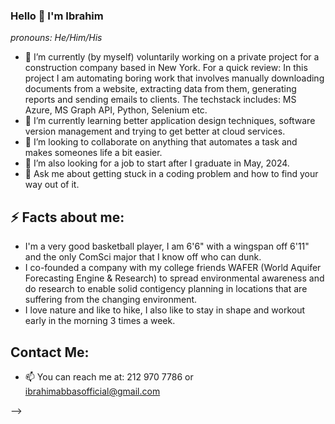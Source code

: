 ### Hello 👋 I'm Ibrahim

_pronouns: He/Him/His_



- 🔭 I’m currently (by myself) voluntarily working on a private project for a construction company based in New York. For a quick review: In this project I am automating boring work that involves manually downloading documents from a website, extracting data from them, generating reports and sending emails to clients. The techstack includes: MS Azure, MS Graph API, Python, Selenium etc.
- 🌱 I’m currently learning better application design techniques, software version management and trying to get better at cloud services.
- 👯 I’m looking to collaborate on anything that automates a task and makes someones life a bit easier.
- 🤔 I’m also looking for a job to start after I graduate in May, 2024.
- 💬 Ask me about getting stuck in a coding problem and how to find your way out of it.


## ⚡ Facts about me: 
- I'm a very good basketball player, I am 6'6" with a wingspan off 6'11" and the only ComSci major that I know off who can dunk.
- I co-founded a company with my college friends WAFER (World Aquifer Forecasting Engine & Research) to spread environmental awareness and do research to enable solid contigency planning in locations that are suffering from the changing environment.
- I love nature and like to hike, I also like to stay in shape and workout early in the morning 3 times a week.

## Contact Me:
- 📫 You can reach me at: 212 970 7786 or ibrahimabbasofficial@gmail.com

-->
